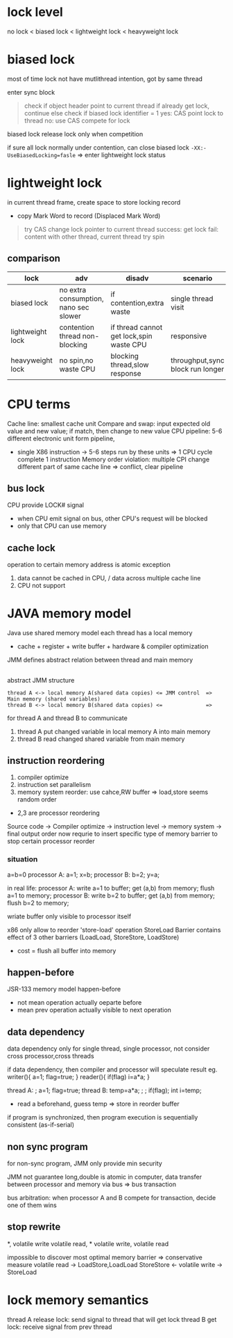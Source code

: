 # lock level
no lock < biased lock < lightweight lock < heavyweight lock

# biased lock
most of time lock not have mutlithread intention, got by same thread

enter sync block 
> check if object header point to current thread 
> if already get lock, continue
> else check if biased lock identifier = 1
  > yes: CAS point lock to thread
  > no: use CAS compete for lock

biased lock release lock only when competition

if sure all lock normally under contention, can close biased lock
`-XX:-UseBiasedLocking=fasle`
=> enter lightweight lock status

# lightweight lock
in current thread frame, create space to store locking record
- copy Mark Word to record (Displaced Mark Word)
> try CAS change lock pointer to current thread
  > success: get lock
  > fail: content with other thread, current thread try spin

## comparison
| lock             | adv                                   | disadv                                   | scenario                         |
|------------------|---------------------------------------|------------------------------------------|----------------------------------|
| biased lock      | no extra consumption, nano sec slower | if contention,extra waste                | single thread visit              |
| lightweight lock | contention thread non-blocking        | if thread cannot get lock,spin waste CPU | responsive                       |
| heavyweight lock | no spin,no waste CPU                  | blocking thread,slow response            | throughput,sync block run longer |


# CPU terms
Cache line: smallest cache unit
Compare and swap: input expected old value and new value; if match, then change to new value
CPU pipeline: 5-6 different electronic unit form pipeline, 
- single X86 instruction -> 5-6 steps run by these units => 1 CPU cycle complete 1 instruction
Memory order violation: multiple CPI change different part of same cache line => conflict, clear pipeline

## bus lock
CPU provide LOCK# signal
- when CPU emit signal on bus, other CPU's request will be blocked
- only that CPU can use memory

## cache lock
operation to certain memory address is atomic
exception
1. data cannot be cached in CPU, / data across multiple cache line
2. CPU not support


# JAVA memory model
Java use shared memory model
each thread has a local memory
- cache + register + write buffer + hardware & compiler optimization

JMM defines abstract relation between thread and main memory 

## 
abstract JMM structure
```
thread A <-> local memory A(shared data copies) <= JMM control  => Main memory (shared variables)
thread B <-> local memory B(shared data copies) <=              =>
```
for thread A and thread B to communicate
1. thread A put changed variable in local memory A into main memory
2. thread B read changed shared variable from main memory

## instruction reordering
1. compiler optimize
2. instruction set parallelism
3. memory system reorder: use cahce,RW buffer => load,store seems random order
- 2,3 are processor reordering

Source code -> Compiler optimize -> instruction level -> memory system -> final output order
now requrie to insert specific type of memory barrier to stop certain processor reorder

### situation
a=b=0
processor A: a=1; x=b;
processor B: b=2; y=a;

in real life: 
processor A: write a=1 to buffer; get (a,b) from memory; flush a=1 to memory;
processor B: write b=2 to buffer; get (a,b) from memory; flush b=2 to memory;

wriate buffer only visible to processor itself

x86 only allow to reorder 'store-load' operation
StoreLoad Barrier contains effect of 3 other barriers (LoadLoad, StoreStore, LoadStore)
- cost = flush all buffer into memory

## happen-before
JSR-133 memory model 
happen-before 
- not mean operation actually oeparte before 
- mean prev operation actually visible to next operation

## data dependency
data dependency only for single thread, single processor, not consider cross processor,cross threads

if data dependency, then compiler and processor will speculate result
eg.
writer(){ a=1; flag=true; }
reader(){ if(flag) i=a*a; }

thread A:         ; a=1; flag=true;
thread B: temp=a*a;    ;          ; if(flag); int i=temp;
- read a beforehand, guess temp => store in reorder buffer

if program is synchronized, then program execution is sequentially consistent (as-if-serial)

## non sync program
for non-sync program, JMM only provide min security

JMM not guarantee long,double is atomic
in computer, data transfer between processor and memory via bus => bus transaction

bus arbitration: when processor A and B compete for transaction, decide one of them wins

## stop rewrite
*, volatile write
volatile read, *
volatile write, volatile read

impossible to discover most optimal memory barrier
=> conservative measure
volatile read -> LoadStore,LoadLoad
StoreStore <- volatile write -> StoreLoad

# lock memory semantics
thread A release lock: send signal to thread that will get lock
thread B get lock: receive signal from prev thread 























